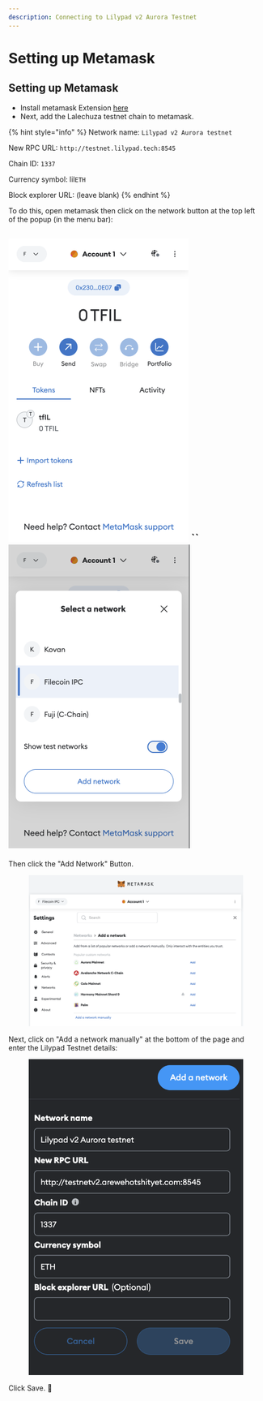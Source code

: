 ```yaml
---
description: Connecting to Lilypad v2 Aurora Testnet
---
```


# Setting up Metamask

## Setting up Metamask

* Install metamask Extension [here](https://metamask.io/)
* Next, add the Lalechuza testnet chain to metamask.

{% hint style="info" %}
Network name: `Lilypad v2 Aurora testnet`

New RPC URL: `http://testnet.lilypad.tech:8545`

Chain ID: `1337`

Currency symbol: lil`ETH`

Block explorer URL: (leave blank)
{% endhint %}

To do this, open metamask then click on the network button at the top left of the popup (in the menu bar):

## ![](<../../.gitbook/assets/image (3) (1) (1) (1).png>) \`\`  ![](<../../.gitbook/assets/image (5) (1) (1) (1).png>)

Then click the "Add Network" Button.&#x20;

<figure><img src="../../.gitbook/assets/image (15) (1).png" alt=""><figcaption></figcaption></figure>

Next, click on "Add a network manually" at the bottom of the page and enter the Lilypad Testnet details:

<figure><img src="../../.gitbook/assets/mm_five.png" alt=""><figcaption></figcaption></figure>

Click Save. :tada:

